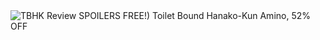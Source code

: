 <img src="https://i.pinimg.com/originals/04/34/a2/0434a20bdf62cf746e7e6d6966ebb39b.jpg" alt="TBHK Review SPOILERS FREE!) Toilet Bound Hanako-Kun Amino, 52% OFF"/>
